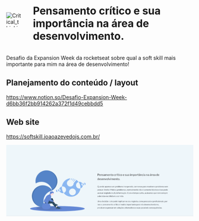 <div style="display: flex; align-items: center; margin: 0 auto; width: 100%">
  <img
    style="width: 40px; height: 40px; margin-right: 32px;" 
    src="./web/build/favicon.png" 
    alt="Critical_thinking" 
  />

  <h1>
    Pensamento crítico e sua importância na área de desenvolvimento.
  </h1>
</div>

Desafio da Expansion Week da rocketseat sobre qual a soft skill mais importante para mim na área de desenvolvimento!

## Planejamento do conteúdo / layout

https://www.notion.so/Desafio-Expansion-Week-d6bb36f2bb914262a372f1d49cebbdd5


## Web site

https://softskill.joaoazevedojs.com.br/

![web site](./web-site.png)